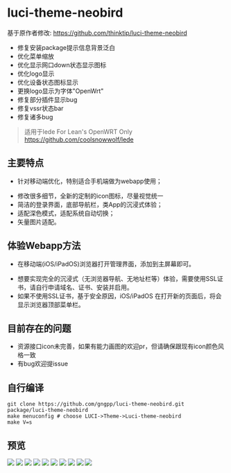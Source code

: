 # luci-theme-neobird

基于原作者修改: <https://github.com/thinktip/luci-theme-neobird>

- 修复安装package提示信息背景泛白
- 优化菜单缩放
- 优化显示网口down状态显示图标
- 优化logo显示
- 优化设备状态图标显示
- 更换logo显示为字体"OpenWrt"
- 修复部分插件显示bug
- 修复vssr状态bar
- 修复诸多bug
  
> 适用于lede
For Lean's OpenWRT Only
<https://github.com/coolsnowwolf/lede>

## 主要特点

* 针对移动端优化，特别适合手机端做为webapp使用；
- 修改很多细节，全新的定制的icon图标，尽量视觉统一
- 简洁的登录界面，底部导航栏，类App的沉浸式体验；
- 适配深色模式，适配系统自动切换；
- 矢量图片适配。

## 体验Webapp方法

* 在移动端(iOS/iPadOS)浏览器打开管理界面，添加到主屏幕即可。
- 想要实现完全的沉浸式（无浏览器导航、无地址栏等）体验，需要使用SSL证书，请自行申请域名、证书、安装并启用。
- 如果不使用SSL证书，基于安全原因，iOS/iPadOS 在打开新的页面后，将会显示浏览器顶部菜单栏。

## 目前存在的问题

- 资源接口icon未完善，如果有能力画图的欢迎pr，但请确保跟现有icon颜色风格一致
- 有bug欢迎提issue

## 自行编译

```
git clone https://github.com/gngpp/luci-theme-neobird.git  package/luci-theme-neobird
make menuconfig # choose LUCI->Theme->Luci-theme-neobird  
make V=s
```

## 预览

<img src="./preview/login.png"/>
<img src="./preview/home.png"/>
<img src="./preview/home1.png"/>
<img src="./preview/mini.png"/>
<img src="./preview/sidebar.png"/>
<img src="./preview/vssr.png"/>
<img src="./preview/iface.png"/>
<img src="./preview/iface1.png"/>
<img src="./preview/IMG_8790.PNG"/>
<img src="./preview/IMG_8791.PNG"/>
